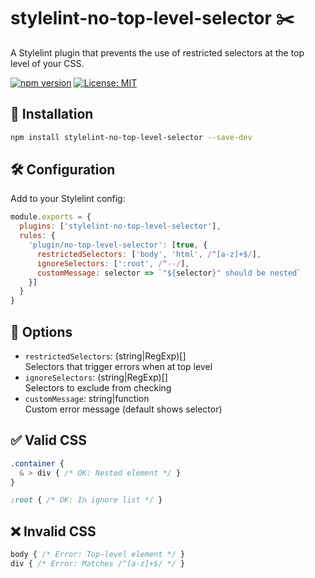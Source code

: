 # stylelint-no-top-level-selector ✂️

A Stylelint plugin that prevents the use of restricted selectors at the top level of your CSS.

[![npm version](https://badge.fury.io/js/stylelint-no-top-level-selector.svg)](https://www.npmjs.com/package/stylelint-no-top-level-selector)
[![License: MIT](https://img.shields.io/badge/License-MIT-yellow.svg)](https://opensource.org/licenses/MIT)

## 🚀 Installation

```bash
npm install stylelint-no-top-level-selector --save-dev
```

## 🛠 Configuration

Add to your Stylelint config:

```js
module.exports = {
  plugins: ['stylelint-no-top-level-selector'],
  rules: {
    'plugin/no-top-level-selector': [true, {
      restrictedSelectors: ['body', 'html', /^[a-z]+$/],
      ignoreSelectors: [':root', /^--/],
      customMessage: selector => `"${selector}" should be nested`
    }]
  }
}
```

## 🔧 Options

- `restrictedSelectors`: (string|RegExp)[]  
  Selectors that trigger errors when at top level
- `ignoreSelectors`: (string|RegExp)[]  
  Selectors to exclude from checking
- `customMessage`: string|function  
  Custom error message (default shows selector)

## ✅ Valid CSS

```css
.container {
  & > div { /* OK: Nested element */ }
}

:root { /* OK: In ignore list */ }
```

## ❌ Invalid CSS

```css
body { /* Error: Top-level element */ }
div { /* Error: Matches /^[a-z]+$/ */ }
```
